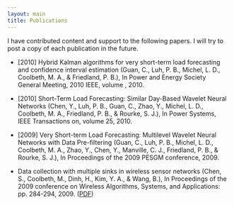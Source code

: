 ```yaml
---
layout: main
title: Publications
---
```


I have contributed content and support to the following papers. I will try to
post a copy of each publication in the future.

- [2010] Hybrid Kalman algorithms for very short-term load forecasting and
  confidence interval estimation (Guan, C., Luh, P. B., Michel, L. D., Coolbeth, M. A.,
  & Friedland, P. B.), In Power and Energy Society General Meeting, 2010 IEEE,
  volume , 2010.

- [2010] Short-Term Load Forecasting: Similar Day-Based Wavelet Neural Networks
  (Chen, Y., Luh, P. B., Guan, C., Zhao, Y., Michel, L. D., Coolbeth, M. A., 
  Friedland, P. B., & Rourke, S. J.), In Power Systems, IEEE Transactions on, volume 25, 2010.

- [2009] Very Short-term Load Forecasting: Multilevel Wavelet Neural Networks
  with Data Pre-filtering (Guan, C., Luh, P. B., Michel, L. D., Coolbeth, M. A.,
  Zhao, Y., Chen, Y., Manville, C. J., Friedland, P. B., & Rourke, S. J.),
  In Proceedings of the 2009 PESGM conference, 2009.

- Data collection with multiple sinks in wireless sensor networks (Chen, S.,
  Coolbeth, M., Dinh, H., Kim, Y. A., & Wang, B.), In Proceedings
  of the 2009 conference on Wireless Algorithms, Systems, and Applications:
  pp. 284-294, 2009.  ([PDF](/documents/data-collection.pdf))


